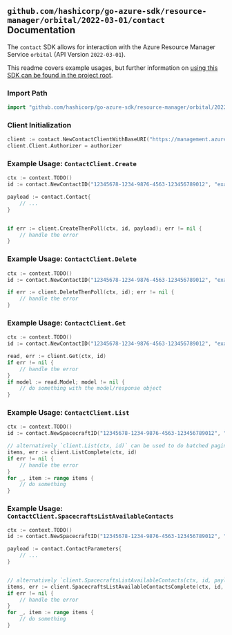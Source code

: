 
## `github.com/hashicorp/go-azure-sdk/resource-manager/orbital/2022-03-01/contact` Documentation

The `contact` SDK allows for interaction with the Azure Resource Manager Service `orbital` (API Version `2022-03-01`).

This readme covers example usages, but further information on [using this SDK can be found in the project root](https://github.com/hashicorp/go-azure-sdk/tree/main/docs).

### Import Path

```go
import "github.com/hashicorp/go-azure-sdk/resource-manager/orbital/2022-03-01/contact"
```


### Client Initialization

```go
client := contact.NewContactClientWithBaseURI("https://management.azure.com")
client.Client.Authorizer = authorizer
```


### Example Usage: `ContactClient.Create`

```go
ctx := context.TODO()
id := contact.NewContactID("12345678-1234-9876-4563-123456789012", "example-resource-group", "spacecraftValue", "contactValue")

payload := contact.Contact{
	// ...
}


if err := client.CreateThenPoll(ctx, id, payload); err != nil {
	// handle the error
}
```


### Example Usage: `ContactClient.Delete`

```go
ctx := context.TODO()
id := contact.NewContactID("12345678-1234-9876-4563-123456789012", "example-resource-group", "spacecraftValue", "contactValue")

if err := client.DeleteThenPoll(ctx, id); err != nil {
	// handle the error
}
```


### Example Usage: `ContactClient.Get`

```go
ctx := context.TODO()
id := contact.NewContactID("12345678-1234-9876-4563-123456789012", "example-resource-group", "spacecraftValue", "contactValue")

read, err := client.Get(ctx, id)
if err != nil {
	// handle the error
}
if model := read.Model; model != nil {
	// do something with the model/response object
}
```


### Example Usage: `ContactClient.List`

```go
ctx := context.TODO()
id := contact.NewSpacecraftID("12345678-1234-9876-4563-123456789012", "example-resource-group", "spacecraftValue")

// alternatively `client.List(ctx, id)` can be used to do batched pagination
items, err := client.ListComplete(ctx, id)
if err != nil {
	// handle the error
}
for _, item := range items {
	// do something
}
```


### Example Usage: `ContactClient.SpacecraftsListAvailableContacts`

```go
ctx := context.TODO()
id := contact.NewSpacecraftID("12345678-1234-9876-4563-123456789012", "example-resource-group", "spacecraftValue")

payload := contact.ContactParameters{
	// ...
}


// alternatively `client.SpacecraftsListAvailableContacts(ctx, id, payload)` can be used to do batched pagination
items, err := client.SpacecraftsListAvailableContactsComplete(ctx, id, payload)
if err != nil {
	// handle the error
}
for _, item := range items {
	// do something
}
```
